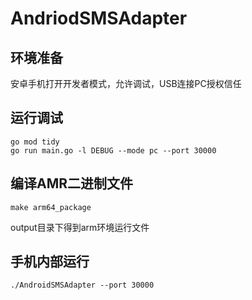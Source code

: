 # AndriodSMSAdapter


## 环境准备

安卓手机打开开发者模式，允许调试，USB连接PC授权信任

## 运行调试

```shell
go mod tidy
go run main.go -l DEBUG --mode pc --port 30000
```

## 编译AMR二进制文件

```shell
make arm64_package
```

output目录下得到arm环境运行文件


## 手机内部运行

```shell
./AndroidSMSAdapter --port 30000
```

